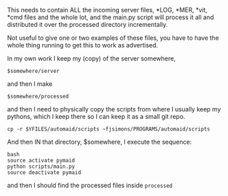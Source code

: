 This needs to contain ALL the incoming server files, *LOG, *MER, *vit,
*cmd files and the whole lot, and the main.py script will process it
all and distributed it over the processed directory incrementally.

Not useful to give one or two examples of these files, you have to
have the whole thing running to get this to work as advertised.

In my own work I keep my (copy) of the server somewhere, 

`$somewhere/server`

and then I make

`$somewhere/processed`

and then I need to physically copy the scripts from where I usually
keep my pythons, which I keep there so I can keep it as a small git repo. 

`cp -r $YFILES/automaid/scripts ~fjsimons/PROGRAMS/automaid/scripts`

And then IN that directory, $somewhere, I execute the sequence:

`bash`\
`source activate pymaid`\
`python scripts/main.py`\
`source deactivate pymaid`

and then I should find the processed files inside `processed` 




